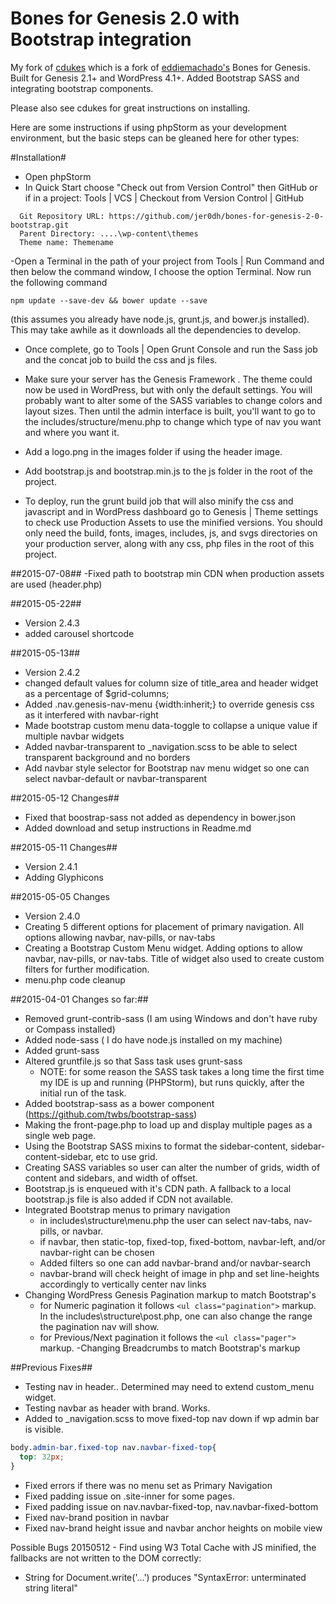 Bones for Genesis 2.0 with Bootstrap integration
==============

My fork of [cdukes](https://github.com/cdukes/bones-for-genesis-2-0) which is a fork of [eddiemachado's](https://github.com/eddiemachado/bones-genesis) Bones for Genesis. Built for Genesis 2.1+ and WordPress 4.1+.
Added Bootstrap SASS and integrating bootstrap components.

Please also see cdukes for great instructions on installing.

Here are some instructions if using phpStorm as your development environment, but the basic steps can be gleaned here for other types:

#Installation#
- Open phpStorm
- In Quick Start choose "Check out from Version Control" then GitHub
or if in a project: Tools | VCS | Checkout from Version Control | GitHub

```
  Git Repository URL: https://github.com/jer0dh/bones-for-genesis-2-0-bootstrap.git
  Parent Directory: ....\wp-content\themes
  Theme name: Themename
```
-Open a Terminal in the path of your project from Tools | Run Command and then below the command window, I choose the option Terminal.  Now run the following command

```
npm update --save-dev && bower update --save
```

(this assumes you already have node.js, grunt.js,  and bower.js installed).  This may take awhile as it downloads all the dependencies to develop.

- Once complete, go to Tools | Open Grunt Console and run the Sass job and the concat job to build the css and js files.

- Make sure your server has the Genesis Framework . The theme could now be used in WordPress, but with only the default settings.  You will probably want to alter some of the SASS variables to change colors and layout sizes.  Then until the admin interface is built, you'll want to go to the includes/structure/menu.php to change which type of nav you want and where you want it.

- Add a logo.png in the images folder if using the header image.

- Add bootstrap.js and bootstrap.min.js to the js folder in the root of the project.

- To deploy, run the grunt build job that will also minify the css and javascript and in WordPress dashboard go to Genesis | Theme settings to check use Production Assets to use the minified versions.  You should only need the build, fonts, images, includes, js, and svgs directories on your production server, along with any css, php files in the root of this project.

##2015-07-08##
-Fixed path to bootstrap min CDN when production assets are used (header.php)

##2015-05-22##
- Version 2.4.3
- added carousel shortcode

##2015-05-13##
- Version 2.4.2
- changed default values for column size of title_area and header widget as a percentage of $grid-columns;
- Added .nav.genesis-nav-menu {width:inherit;} to override genesis css as it interfered with navbar-right
- Made bootstrap custom menu data-toggle to collapse a unique value if multiple navbar widgets
- Added navbar-transparent to _navigation.scss to be able to select transparent background and no borders
- Add navbar style selector for Bootstrap nav menu widget so one can select navbar-default or navbar-transparent


##2015-05-12 Changes##
- Fixed that boostrap-sass not added as dependency in bower.json
- Added download and setup instructions in Readme.md

##2015-05-11 Changes##
- Version 2.4.1
- Adding Glyphicons


##2015-05-05 Changes
- Version 2.4.0
- Creating 5 different options for placement of primary navigation.  All options allowing navbar, nav-pills, or nav-tabs
- Creating a Bootstrap Custom Menu widget.  Adding options to allow navbar, nav-pills, or nav-tabs.  Title of widget also used to create custom filters for further modification.
- menu.php code cleanup


##2015-04-01 Changes so far:##

- Removed grunt-contrib-sass (I am using Windows and don't have ruby or Compass installed)
- Added node-sass ( I do have node.js installed on my machine)
- Added grunt-sass
- Altered gruntfile.js so that Sass task uses grunt-sass
  - NOTE: for some reason the SASS task takes a long time the first time my IDE is up and running (PHPStorm), but runs quickly, after the initial run of the task.
- Added bootstrap-sass as a bower component (https://github.com/twbs/bootstrap-sass)
- Making the front-page.php to load up and display multiple pages as a single web page.
- Using the Bootstrap SASS mixins to format the sidebar-content, sidebar-content-sidebar, etc to use grid.
- Creating SASS variables so user can alter the number of grids, width of content and sidebars, and width of offset.
- Bootstrap.js is enqueued with it's CDN path.  A fallback to a local bootstrap.js file is also added if CDN not available.
- Integrated Bootstrap menus to primary navigation
  - in includes\structure\menu.php the user can select nav-tabs, nav-pills, or navbar.
  - if navbar, then static-top, fixed-top, fixed-bottom, navbar-left, and/or navbar-right can be chosen
  - Added filters so one can add navbar-brand and/or navbar-search
  - navbar-brand will check height of image in php and set line-heights accordingly to vertically center nav links
- Changing WordPress Genesis Pagination markup to match Bootstrap's
  - for Numeric pagination it follows `<ul class="pagination">` markup. In the includes\structure\post.php, one can also change the range the pagination nav will show.
  - for Previous/Next pagination it follows the `<ul class="pager">` markup.
-Changing Breadcrumbs to match Bootstrap's markup


##Previous Fixes##

- Testing nav in header.. Determined may need to extend custom_menu widget.
- Testing navbar as header with brand.  Works.
- Added to _navigation.scss to move fixed-top nav down if wp admin bar is visible.
```css
body.admin-bar.fixed-top nav.navbar-fixed-top{
  top: 32px;
}
```
- Fixed errors if there was no menu set as Primary Navigation
- Fixed padding issue on .site-inner for some pages.
- Fixed padding issue on nav.navbar-fixed-top, nav.navbar-fixed-bottom
- Fixed nav-brand position in navbar
- Fixed nav-brand height issue and navbar anchor heights on mobile view


Possible Bugs
20150512 - Find using W3 Total Cache with JS minified, the fallbacks are not written to the DOM correctly:
- String for Document.write('...') produces "SyntaxError: unterminated string literal"